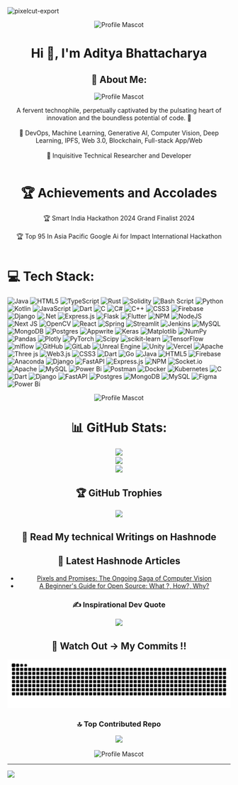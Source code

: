 ![pixelcut-export](https://github.com/user-attachments/assets/971c6255-0aec-4e06-8b6c-f2a698cee48b)

<p align="center">
    <img src="https://github.com/user-attachments/assets/2adeafc6-217f-4d48-9450-025fc3d18683" alt="Profile Mascot"/>
</p>

<h1 align="center">Hi 👋, I'm Aditya Bhattacharya</h1>

<h2 align="center">🌟 About Me:</h2>

<p align="center">
    <img src="https://github.com/user-attachments/assets/71b70581-c41f-4cb0-b8c0-8bfbf1443f44" alt="Profile Mascot"/>
</p>



<p align="center">
    A fervent technophile, perpetually captivated by the pulsating heart of innovation and the boundless potential of code. 🚀 <br><br>
    🌱 DevOps, Machine Learning, Generative AI, Computer Vision, Deep Learning, IPFS, Web 3.0, Blockchain, Full-stack App/Web<br><br>
    🔭 Inquisitive Technical Researcher and Developer<br><br>
 
    
  </p>
<h1 align="center">🏆 Achievements and Accolades</h1>

<p align="center">
   🏆 Smart India Hackathon 2024 Grand Finalist 2024 <br><br>
   🏆 Top 95 In Asia Pacific Google Ai for Impact International Hackathon<br><br>
 
    
  </p>


# 💻 Tech Stack:
![Java](https://img.shields.io/badge/java-%23ED8B00.svg?style=for-the-badge&logo=openjdk&logoColor=white) ![HTML5](https://img.shields.io/badge/html5-%23E34F26.svg?style=for-the-badge&logo=html5&logoColor=white) ![TypeScript](https://img.shields.io/badge/typescript-%23007ACC.svg?style=for-the-badge&logo=typescript&logoColor=white) ![Rust](https://img.shields.io/badge/rust-%23000000.svg?style=for-the-badge&logo=rust&logoColor=white) ![Solidity](https://img.shields.io/badge/Solidity-%23363636.svg?style=for-the-badge&logo=solidity&logoColor=white) ![Bash Script](https://img.shields.io/badge/bash_script-%23121011.svg?style=for-the-badge&logo=gnu-bash&logoColor=white) ![Python](https://img.shields.io/badge/python-3670A0?style=for-the-badge&logo=python&logoColor=ffdd54) ![Kotlin](https://img.shields.io/badge/kotlin-%237F52FF.svg?style=for-the-badge&logo=kotlin&logoColor=white) ![JavaScript](https://img.shields.io/badge/javascript-%23323330.svg?style=for-the-badge&logo=javascript&logoColor=%23F7DF1E) ![Dart](https://img.shields.io/badge/dart-%230175C2.svg?style=for-the-badge&logo=dart&logoColor=white) ![C](https://img.shields.io/badge/c-%2300599C.svg?style=for-the-badge&logo=c&logoColor=white) ![C#](https://img.shields.io/badge/c%23-%23239120.svg?style=for-the-badge&logo=csharp&logoColor=white) ![C++](https://img.shields.io/badge/c++-%2300599C.svg?style=for-the-badge&logo=c%2B%2B&logoColor=white) ![CSS3](https://img.shields.io/badge/css3-%231572B6.svg?style=for-the-badge&logo=css3&logoColor=white) ![Firebase](https://img.shields.io/badge/firebase-%23039BE5.svg?style=for-the-badge&logo=firebase) ![Django](https://img.shields.io/badge/django-%23092E20.svg?style=for-the-badge&logo=django&logoColor=white) ![.Net](https://img.shields.io/badge/.NET-5C2D91?style=for-the-badge&logo=.net&logoColor=white) ![Express.js](https://img.shields.io/badge/express.js-%23404d59.svg?style=for-the-badge&logo=express&logoColor=%2361DAFB) ![Flask](https://img.shields.io/badge/flask-%23000.svg?style=for-the-badge&logo=flask&logoColor=white) ![Flutter](https://img.shields.io/badge/Flutter-%2302569B.svg?style=for-the-badge&logo=Flutter&logoColor=white) ![NPM](https://img.shields.io/badge/NPM-%23CB3837.svg?style=for-the-badge&logo=npm&logoColor=white) ![NodeJS](https://img.shields.io/badge/node.js-6DA55F?style=for-the-badge&logo=node.js&logoColor=white) ![Next JS](https://img.shields.io/badge/Next-black?style=for-the-badge&logo=next.js&logoColor=white) ![OpenCV](https://img.shields.io/badge/opencv-%23white.svg?style=for-the-badge&logo=opencv&logoColor=white) ![React](https://img.shields.io/badge/react-%2320232a.svg?style=for-the-badge&logo=react&logoColor=%2361DAFB) ![Spring](https://img.shields.io/badge/spring-%236DB33F.svg?style=for-the-badge&logo=spring&logoColor=white) ![Streamlit](https://img.shields.io/badge/Streamlit-%23FE4B4B.svg?style=for-the-badge&logo=streamlit&logoColor=white) ![Jenkins](https://img.shields.io/badge/jenkins-%232C5263.svg?style=for-the-badge&logo=jenkins&logoColor=white) ![MySQL](https://img.shields.io/badge/mysql-4479A1.svg?style=for-the-badge&logo=mysql&logoColor=white) ![MongoDB](https://img.shields.io/badge/MongoDB-%234ea94b.svg?style=for-the-badge&logo=mongodb&logoColor=white) ![Postgres](https://img.shields.io/badge/postgres-%23316192.svg?style=for-the-badge&logo=postgresql&logoColor=white) ![Appwrite](https://img.shields.io/badge/Appwrite-%23FD366E.svg?style=for-the-badge&logo=appwrite&logoColor=white) ![Keras](https://img.shields.io/badge/Keras-%23D00000.svg?style=for-the-badge&logo=Keras&logoColor=white) ![Matplotlib](https://img.shields.io/badge/Matplotlib-%23ffffff.svg?style=for-the-badge&logo=Matplotlib&logoColor=black) ![NumPy](https://img.shields.io/badge/numpy-%23013243.svg?style=for-the-badge&logo=numpy&logoColor=white) ![Pandas](https://img.shields.io/badge/pandas-%23150458.svg?style=for-the-badge&logo=pandas&logoColor=white) ![Plotly](https://img.shields.io/badge/Plotly-%233F4F75.svg?style=for-the-badge&logo=plotly&logoColor=white) ![PyTorch](https://img.shields.io/badge/PyTorch-%23EE4C2C.svg?style=for-the-badge&logo=PyTorch&logoColor=white) ![Scipy](https://img.shields.io/badge/SciPy-%230C55A5.svg?style=for-the-badge&logo=scipy&logoColor=%white) ![scikit-learn](https://img.shields.io/badge/scikit--learn-%23F7931E.svg?style=for-the-badge&logo=scikit-learn&logoColor=white) ![TensorFlow](https://img.shields.io/badge/TensorFlow-%23FF6F00.svg?style=for-the-badge&logo=TensorFlow&logoColor=white) ![mlflow](https://img.shields.io/badge/mlflow-%23d9ead3.svg?style=for-the-badge&logo=numpy&logoColor=blue) ![GitHub](https://img.shields.io/badge/github-%23121011.svg?style=for-the-badge&logo=github&logoColor=white) ![GitLab](https://img.shields.io/badge/gitlab-%23181717.svg?style=for-the-badge&logo=gitlab&logoColor=white) ![Unreal Engine](https://img.shields.io/badge/unrealengine-%23313131.svg?style=for-the-badge&logo=unrealengine&logoColor=white) ![Unity](https://img.shields.io/badge/unity-%23000000.svg?style=for-the-badge&logo=unity&logoColor=white) ![Vercel](https://img.shields.io/badge/vercel-%23000000.svg?style=for-the-badge&logo=vercel&logoColor=white) ![Apache](https://img.shields.io/badge/apache-%23D42029.svg?style=for-the-badge&logo=apache&logoColor=white) ![Three js](https://img.shields.io/badge/threejs-black?style=for-the-badge&logo=three.js&logoColor=white) ![Web3.js](https://img.shields.io/badge/web3.js-F16822?style=for-the-badge&logo=web3.js&logoColor=white) ![CSS3](https://img.shields.io/badge/css3-%231572B6.svg?style=for-the-badge&logo=css3&logoColor=white) ![Dart](https://img.shields.io/badge/dart-%230175C2.svg?style=for-the-badge&logo=dart&logoColor=white) ![Go](https://img.shields.io/badge/go-%2300ADD8.svg?style=for-the-badge&logo=go&logoColor=white) ![Java](https://img.shields.io/badge/java-%23ED8B00.svg?style=for-the-badge&logo=openjdk&logoColor=white) ![HTML5](https://img.shields.io/badge/html5-%23E34F26.svg?style=for-the-badge&logo=html5&logoColor=white) ![Firebase](https://img.shields.io/badge/firebase-%23039BE5.svg?style=for-the-badge&logo=firebase) ![Anaconda](https://img.shields.io/badge/Anaconda-%2344A833.svg?style=for-the-badge&logo=anaconda&logoColor=white) ![Django](https://img.shields.io/badge/django-%23092E20.svg?style=for-the-badge&logo=django&logoColor=white) ![FastAPI](https://img.shields.io/badge/FastAPI-005571?style=for-the-badge&logo=fastapi) ![Express.js](https://img.shields.io/badge/express.js-%23404d59.svg?style=for-the-badge&logo=express&logoColor=%2361DAFB) ![NPM](https://img.shields.io/badge/NPM-%23CB3837.svg?style=for-the-badge&logo=npm&logoColor=white) ![Socket.io](https://img.shields.io/badge/Socket.io-black?style=for-the-badge&logo=socket.io&badgeColor=010101) ![Apache](https://img.shields.io/badge/apache-%23D42029.svg?style=for-the-badge&logo=apache&logoColor=white) ![MySQL](https://img.shields.io/badge/mysql-4479A1.svg?style=for-the-badge&logo=mysql&logoColor=white) ![Power Bi](https://img.shields.io/badge/power_bi-F2C811?style=for-the-badge&logo=powerbi&logoColor=black) ![Postman](https://img.shields.io/badge/Postman-FF6C37?style=for-the-badge&logo=postman&logoColor=white) ![Docker](https://img.shields.io/badge/docker-%230db7ed.svg?style=for-the-badge&logo=docker&logoColor=white) ![Kubernetes](https://img.shields.io/badge/kubernetes-%23326ce5.svg?style=for-the-badge&logo=kubernetes&logoColor=white) ![C](https://img.shields.io/badge/c-%2300599C.svg?style=for-the-badge&logo=c&logoColor=white) ![Dart](https://img.shields.io/badge/dart-%230175C2.svg?style=for-the-badge&logo=dart&logoColor=white) ![Django](https://img.shields.io/badge/django-%23092E20.svg?style=for-the-badge&logo=django&logoColor=white) ![FastAPI](https://img.shields.io/badge/FastAPI-005571?style=for-the-badge&logo=fastapi) ![Postgres](https://img.shields.io/badge/postgres-%23316192.svg?style=for-the-badge&logo=postgresql&logoColor=white) ![MongoDB](https://img.shields.io/badge/MongoDB-%234ea94b.svg?style=for-the-badge&logo=mongodb&logoColor=white) ![MySQL](https://img.shields.io/badge/mysql-4479A1.svg?style=for-the-badge&logo=mysql&logoColor=white) ![Figma](https://img.shields.io/badge/figma-%23F24E1E.svg?style=for-the-badge&logo=figma&logoColor=white) ![Power Bi](https://img.shields.io/badge/power_bi-F2C811?style=for-the-badge&logo=powerbi&logoColor=black)
<div align="center">



<p align="center">
    <img src="https://github.com/user-attachments/assets/55027f52-99a2-4c0c-813c-eb8125b964c9" alt="Profile Mascot"/>
</p>


# 📊 GitHub Stats:
  
![](https://github-readme-stats.vercel.app/api?username=ADITYA-BHATTACHARYA-DEV&theme=chartreuse-dark&hide_border=false&include_all_commits=true&count_private=false)  
![](https://github-readme-streak-stats.herokuapp.com/?user=ADITYA-BHATTACHARYA-DEV&theme=chartreuse-dark&hide_border=false)  
![](https://github-readme-stats.vercel.app/api/top-langs/?username=ADITYA-BHATTACHARYA-DEV&theme=chartreuse-dark&hide_border=false&include_all_commits=true&count_private=false&layout=compact)  

## 🏆 GitHub Trophies  
![](https://github-profile-trophy.vercel.app/?username=ADITYA-BHATTACHARYA-DEV&theme=radical&no-frame=false&no-bg=true&margin-w=4)  

## 📖 Read My technical Writings on Hashnode
## 📝 Latest Hashnode Articles
<!-- BLOG-POST-LIST:START -->
- [Pixels and Promises: The Ongoing Saga of Computer Vision](https://codermaniac.hashnode.dev/pixels-and-promises-the-ongoing-saga-of-computer-vision)
- [A Beginner&#39;s Guide for Open Source: What ?, How?, Why?](https://codermaniac.hashnode.dev/a-beginners-guide-for-open-source-what-how-why)
<!-- BLOG-POST-LIST:END -->

### ✍️ Inspirational Dev Quote  
![](https://quotes-github-readme.vercel.app/api?type=horizontal&theme=radical)  



## 🐍 Watch Out -> My Commits !!

<picture>
<source media ="(prefers-color-scheme: dark)" srcset ="https://raw.githubusercontent.com/ADITYA-BHATTACHARYA-DEV/ADITYA-BHATTACHARYA-DEV/output/github-snake-dark.svg" />

<source media ="(prefers-color-scheme: light)" srcset ="https://raw.githubusercontent.com/ADITYA-BHATTACHARYA-DEV/ADITYA-BHATTACHARYA-DEV/output/github-snake.svg" />

<img alt="github-snake" src="https://raw.githubusercontent.com/ADITYA-BHATTACHARYA-DEV/ADITYA-BHATTACHARYA-DEV/output/github-snake.svg" />
</picture>


### 🔝 Top Contributed Repo  
![](https://github-contributor-stats.vercel.app/api?username=ADITYA-BHATTACHARYA-DEV&limit=5&theme=algolia&combine_all_yearly_contributions=true)  

</div>


<p align="center">
    <img src="https://github.com/user-attachments/assets/079a2417-21ba-4a17-b008-4d62557c31e7" alt="Profile Mascot"/>
</p>


---
[![](https://visitcount.itsvg.in/api?id=ADITYA-BHATTACHARYA-DEV&icon=0&color=0)](https://visitcount.itsvg.in)






